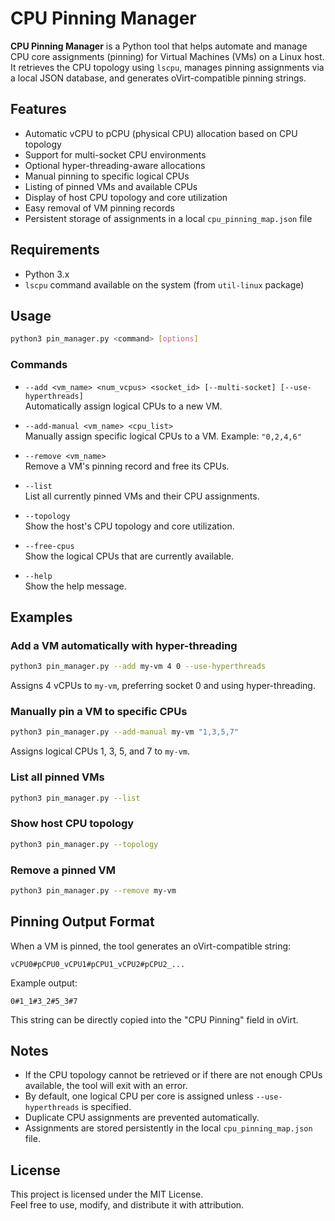 # CPU Pinning Manager

**CPU Pinning Manager** is a Python tool that helps automate and manage CPU core assignments (pinning) for Virtual Machines (VMs) on a Linux host.  
It retrieves the CPU topology using `lscpu`, manages pinning assignments via a local JSON database, and generates oVirt-compatible pinning strings.

## Features

- Automatic vCPU to pCPU (physical CPU) allocation based on CPU topology
- Support for multi-socket CPU environments
- Optional hyper-threading-aware allocations
- Manual pinning to specific logical CPUs
- Listing of pinned VMs and available CPUs
- Display of host CPU topology and core utilization
- Easy removal of VM pinning records
- Persistent storage of assignments in a local `cpu_pinning_map.json` file

## Requirements

- Python 3.x
- `lscpu` command available on the system (from `util-linux` package)

## Usage

```bash
python3 pin_manager.py <command> [options]
```

### Commands

- `--add <vm_name> <num_vcpus> <socket_id> [--multi-socket] [--use-hyperthreads]`  
  Automatically assign logical CPUs to a new VM.
  
- `--add-manual <vm_name> <cpu_list>`  
  Manually assign specific logical CPUs to a VM. Example: `"0,2,4,6"`

- `--remove <vm_name>`  
  Remove a VM's pinning record and free its CPUs.

- `--list`  
  List all currently pinned VMs and their CPU assignments.

- `--topology`  
  Show the host's CPU topology and core utilization.

- `--free-cpus`  
  Show the logical CPUs that are currently available.

- `--help`  
  Show the help message.

## Examples

### Add a VM automatically with hyper-threading

```bash
python3 pin_manager.py --add my-vm 4 0 --use-hyperthreads
```

Assigns 4 vCPUs to `my-vm`, preferring socket 0 and using hyper-threading.

### Manually pin a VM to specific CPUs

```bash
python3 pin_manager.py --add-manual my-vm "1,3,5,7"
```

Assigns logical CPUs 1, 3, 5, and 7 to `my-vm`.

### List all pinned VMs

```bash
python3 pin_manager.py --list
```

### Show host CPU topology

```bash
python3 pin_manager.py --topology
```

### Remove a pinned VM

```bash
python3 pin_manager.py --remove my-vm
```

## Pinning Output Format

When a VM is pinned, the tool generates an oVirt-compatible string:

```
vCPU0#pCPU0_vCPU1#pCPU1_vCPU2#pCPU2_...
```

Example output:

```
0#1_1#3_2#5_3#7
```

This string can be directly copied into the "CPU Pinning" field in oVirt.

## Notes

- If the CPU topology cannot be retrieved or if there are not enough CPUs available, the tool will exit with an error.
- By default, one logical CPU per core is assigned unless `--use-hyperthreads` is specified.
- Duplicate CPU assignments are prevented automatically.
- Assignments are stored persistently in the local `cpu_pinning_map.json` file.

## License

This project is licensed under the MIT License.  
Feel free to use, modify, and distribute it with attribution.